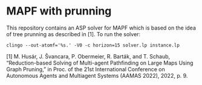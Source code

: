 # MAPF with prunning

This repository contains an ASP solver for MAPF which is based on the idea of tree prunning as described in [1]. 
To run the solver:

```
clingo --out-atomf='%s.' -V0 -c horizon=15 solver.lp instance.lp
```

[1] M. Husár, J. Švancara, P. Obermeier, R. Barták, and T. Schaub, “Reduction-based Solving of Multi-agent Pathfinding on Large Maps Using Graph Pruning,” in Proc. of the 21st International Conference on Autonomous Agents and Multiagent Systems (AAMAS 2022), 2022, p. 9.


